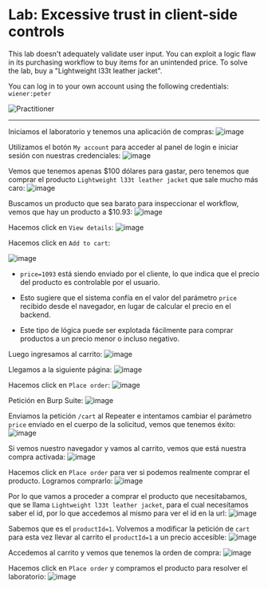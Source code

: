 # Lab: Excessive trust in client-side controls

This lab doesn't adequately validate user input. You can exploit a logic flaw in its purchasing workflow to buy items for an unintended price. To solve the lab, buy a "Lightweight l33t leather jacket".

You can log in to your own account using the following credentials: `wiener:peter`

![Practitioner](https://img.shields.io/badge/level-Apprentice-green)  

---

Iniciamos el laboratorio y tenemos una aplicación de compras:
![image](https://github.com/user-attachments/assets/828fdaec-b119-4dee-ab5c-04597b45c593)

Utilizamos el botón `My account` para acceder al panel de login e iniciar sesión con nuestras credenciales:
![image](https://github.com/user-attachments/assets/a952d9d9-b5eb-4804-a94d-1a085d559171)


Vemos que tenemos apenas $100 dólares para gastar, pero tenemos que comprar el producto `Lightweight l33t leather jacket` que sale mucho más caro:
![image](https://github.com/user-attachments/assets/49c29f8c-64aa-4d9c-94c9-d96155518e6f)

Buscamos un producto que sea barato para inspeccionar el workflow, vemos que hay un producto a $10.93:
![image](https://github.com/user-attachments/assets/38bfad6a-9aa4-4581-b014-4fcf33831174)


Hacemos click en `View details`:
![image](https://github.com/user-attachments/assets/e14eb409-8085-447d-a89b-154859078f11)

Hacemos click en `Add to cart`:  

![image](https://github.com/user-attachments/assets/903c81d4-8eeb-4e18-ac66-8d49ef238fab)

- `price=1093` está siendo enviado por el cliente, lo que indica que el precio del producto es controlable por el usuario.

- Esto sugiere que el sistema confía en el valor del parámetro `price` recibido desde el navegador, en lugar de calcular el precio en el backend.

- Este tipo de lógica puede ser explotada fácilmente para comprar productos a un precio menor o incluso negativo.

Luego ingresamos al carrito:
![image](https://github.com/user-attachments/assets/7ecbac3c-ea65-47e1-aaf3-28fdeac2b5db)



Llegamos a la siguiente página:
![image](https://github.com/user-attachments/assets/b77d9e82-47c7-4f9c-9b05-ca74464a8581)

Hacemos click en `Place order`:
![image](https://github.com/user-attachments/assets/180d2af0-9696-4c3f-aabb-ea33065d4535)

Petición en Burp Suite:
![image](https://github.com/user-attachments/assets/31df5e1a-595f-4849-bcf0-eee757005322)

Enviamos la petición `/cart` al Repeater e intentamos cambiar el parámetro `price` enviado en el cuerpo de la solicitud, vemos que tenemos éxito:
![image](https://github.com/user-attachments/assets/f847472f-5903-452e-8eba-7a9c00b05a8e)

Si vemos nuestro navegador y vamos al carrito, vemos que está nuestra compra activada:
![image](https://github.com/user-attachments/assets/140ad046-d000-41df-8479-181359bfb10b)

Hacemos click en `Place order` para ver si podemos realmente comprar el producto. Logramos comprarlo:
![image](https://github.com/user-attachments/assets/dae3b5c6-129c-46fd-979a-0f1adfd129c1)

Por lo que vamos a proceder a comprar el producto que necesitabamos, que se llama `Lightweight l33t leather jacket`, para el cual necesitamos saber el id, por lo que accedemos al mismo para ver el id en la url:
![image](https://github.com/user-attachments/assets/605d31b1-6964-43b4-86a9-212c09bf15e3)

Sabemos que es el `productId=1`. Volvemos a modificar la petición de `cart` para esta vez llevar al carrito el `productId=1` a un precio accesible:
![image](https://github.com/user-attachments/assets/14fef8f1-9ed1-4c8c-b432-9c0d78f558e1)

Accedemos al carrito y vemos que tenemos la orden de compra:
![image](https://github.com/user-attachments/assets/e1ca7e15-a636-4894-8632-9c6078033a5a)

Hacemos click en `Place order` y compramos el producto para resolver el laboratorio:
![image](https://github.com/user-attachments/assets/f0991872-f9eb-428c-becf-d285ee337514)










